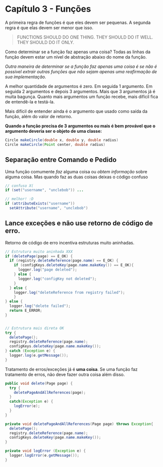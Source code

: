 # Capítulo 3 - Funções

A primeira regra de funções é que eles devem ser pequenas. A segunda regra é que elas devem ser menor que isso.

> FUNCTIONS SHOULD DO ONE THING. THEY SHOULD DO IT WELL.
> THEY SHOULD DO IT ONLY.

Como determinar se a função faz apenas uma coisa? Todas 
as linhas da função devem estar um nível de abstração
abaixo do nome da função.

_Outra maneira de determinar se a função faz apenas uma 
coisa é se não é possível extrair outras funções que não
sejam apenas uma reafirmação de sua implementação._

A melhor quantidade de argumentos é zero. Em seguida 1 argumento. Em seguida 2 argumentos e depois 3 argumentos. Mais que 3 argumentos já é muita bagunça. Quanto mais argumentos um função recebe, mais difícil fica de entendê-la e testá-la.

Mais difícil de entender ainda é o argumento que usado como saída da função, além do valor de retorno.

**Quando a função precisa de 3 argumentos ou mais é bem provável que 
o argumento deveria ser o objeto de uma classe:**

```java
Circle makeCircle(double x, double y, double radius)
Circle makeCircle(Point center, double radius)
```

## Separação entre Comando e Pedido
Uma função comumente _faz_ alguma coisa ou _obtem informação_ sobre alguma coisa. Mas quando faz as duas coisas deixas o código confuso

```java
// confuso X(
if (set("username", "unclebob")) ...

// melhor! :D
if (attributeExists("username"))
  setAttribute("username", "unclebob")
```

## Lance exceções e não use retorno de código de erro.
Retorno de código de erro incentiva estruturas muito aninhadas.

```java
// Estrutura muito aninhada XXX
if (deletePage(page) == E_OK) {
  if (registry.deleteReference(page.name) == E_OK) {
    if (configKeys.deleteKey(page.name.makeKey()) == E_OK){
      logger.log("page deleted");
    } else {
      logger.log("configKey not deleted");
    }
  } else {
    logger.log("deleteReference from registry failed");
    }
} else {
  logger.log("delete failed");
  return E_ERROR;
}


// Estrutura mais direta OK
try {
  deletePage();
  registry.deleteReference(page.name);
  configKeys.deleteKey(page.name.makeKey());
} catch (Exception e) {
  logger.log(e.getMessage());
}
```

Tratamento de erros/exceções já é **uma coisa**. Se uma função faz tratamento de erros, não deve fazer outra coisa além disso.

```java
public void delete(Page page) {
  try {
    deletePageAndAllReferences(page);
  }
  catch(Exception e) {
    logError(e);
  }
}

private void deletePageAndAllReferences(Page page) throws Exception{ 
  deletePage();
  registry.deleteReference(page.name);
  configKeys.deleteKey(page.name.makeKey());
}

private void logError (Exception e) {
  logger.logError(e.getMessage());
}
```